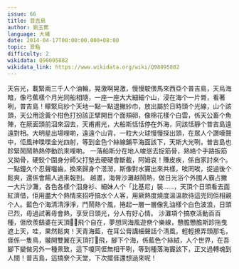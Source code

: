 ```yaml
---
issue: 66
title: 普吉島
author: 劉玉蕉
language: 大埔
date: 2014-04-17T00:00:00.000+08:00
topic: 景點
difficulty: 2
wikidata: Q98095882
wikidata_link: https://www.wikidata.org/wiki/Q98095882
---
```

天吂光，載緊兩三千人个油輪，晃激啊晃激，慢慢駛偎馬來西亞个普吉島，天烏海暗，像弓蕉樣个月光同船相隨，一座一座大大細細个山，浸在海个一片脣，看著咧，普吉島！矇緊烏紗个天地一點一點退撇紗巾，放出屬於日時頭个光線，山个該頭，天公用淰黃个柑色打扮該正擘開目个面頰卵，像棉花樣个白雲，係天公畜个魚陣，在厥面頭前泅來泅去，天甫甫光，大船斯恬恬停在外海，同該恬靜个普吉島遠遠對相。大明星出場哩喲，遠遠个山背，一粒大火球慢慢探出頭，在眾人个讚嘆聲中，佢風神喋喋金光四射，等到金色个絲線鋪平海面該下，天斯大光咧，普吉島也跈緊鬧鬧熱熱停動䟘來哩喲。
一落船斯分在地人唆慫去捉筋骨，熟絡个手路扳筋又拗骨，硬鉸个圍身分師父打墊去硬硬會斷截，阿姆哀！賺皮疾，係自家討來个。一點鐘久个忍聲囓齒，換來歸身个溚澇，斯像對水竇出來共樣，唉罔唉，捉過後个鬆爽，還係會餳人過來報到。
越晝，海脣沙灘越鬧熱，做日光浴个外國人霸占撇一大片沙灘，各色各樣个泅身衫、細妹人个「比基尼」裝……，天頂个日頭看去面紅濟借，佢用盡大个熱情來招呼搞水个人客，用厥熱度燒度溫溫款待這兜同佢相親个人。藍色个海清清淨淨，鬥鬧熱个風，捲起一層一層像乳油樣个白色波浪，日頭已烈，毋過試著毋會熱，享受日頭光，分人有好心情。
沙灘項个搞尞活動百百種，𠊎欣羨鷂婆在天頂𫟧𫟧飛个自在，夢想同海風遊尞个樂線，戇膽戇膽斯跈拖曳遮上天，哇，果然鬆爽！天青海藍，在耳公脣講細聲話个清風，輕輕撩弄頭那毛，𠊎係一隻鳥，翍開雙翼在天頂打𫟧飛，腳下个海，係藍色个絲絨，人个世界，在吾腳下變做另外一種景致，這下嗄同𠊎無相干咧，等到種落海竇該下，正又過轉魂到人間！普吉島，這搞尞个天堂，下次擺𠊎還想過來呢！
